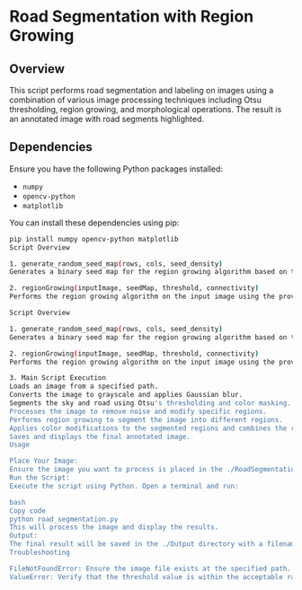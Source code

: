 # Road Segmentation with Region Growing

## Overview

This script performs road segmentation and labeling on images using a combination of various image processing techniques including Otsu thresholding, region growing, and morphological operations. The result is an annotated image with road segments highlighted.

## Dependencies

Ensure you have the following Python packages installed:

- `numpy`
- `opencv-python`
- `matplotlib`

You can install these dependencies using pip:

```bash
pip install numpy opencv-python matplotlib
Script Overview

1. generate_random_seed_map(rows, cols, seed_density)
Generates a binary seed map for the region growing algorithm based on the specified seed density.

2. regionGrowing(inputImage, seedMap, threshold, connectivity)
Performs the region growing algorithm on the input image using the provided seed map, threshold, and connectivity.

Script Overview

1. generate_random_seed_map(rows, cols, seed_density)
Generates a binary seed map for the region growing algorithm based on the specified seed density.

2. regionGrowing(inputImage, seedMap, threshold, connectivity)
Performs the region growing algorithm on the input image using the provided seed map, threshold, and connectivity.

3. Main Script Execution
Loads an image from a specified path.
Converts the image to grayscale and applies Gaussian blur.
Segments the sky and road using Otsu's thresholding and color masking.
Processes the image to remove noise and modify specific regions.
Performs region growing to segment the image into different regions.
Applies color modifications to the segmented regions and combines the results.
Saves and displays the final annotated image.
Usage

Place Your Image:
Ensure the image you want to process is placed in the ./RoadSegmentationDataset_TrainingData/images/ directory and update the image_path variable in the script to point to your image.
Run the Script:
Execute the script using Python. Open a terminal and run:

bash
Copy code
python road_segmentation.py
This will process the image and display the results.
Output:
The final result will be saved in the ./Output directory with a filename prefixed with Output_. The processed image will also be displayed using matplotlib.
Troubleshooting

FileNotFoundError: Ensure the image file exists at the specified path.
ValueError: Verify that the threshold value is within the acceptable range (0-5).
